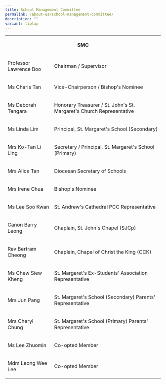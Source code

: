 ```yaml
---
title: School Management Committee
permalink: /about-us/school-management-committee/
description: ""
variant: tiptap
---
```

<table>
<tbody>
<tr>
<th rowspan="1" colspan="2">
<p>SMC</p>
</th>
</tr>
<tr>
<td rowspan="1" colspan="1">
<p>Professor Lawrence Boo</p>
</td>
<td rowspan="1" colspan="1">
<p>Chairman / Supervisor</p>
</td>
</tr>
<tr>
<td rowspan="1" colspan="1">
<p>Ms Charis Tan</p>
</td>
<td rowspan="1" colspan="1">
<p>Vice-Chairperson / Bishop's Nominee</p>
</td>
</tr>
<tr>
<td rowspan="1" colspan="1">
<p>Ms Deborah Tengara</p>
</td>
<td rowspan="1" colspan="1">
<p>Honorary Treasurer / St. John's St. Margaret's Church Representative</p>
</td>
</tr>
<tr>
<td rowspan="1" colspan="1">
<p>Ms Linda Lim</p>
</td>
<td rowspan="1" colspan="1">
<p>Principal, St. Margaret's School (Secondary)</p>
</td>
</tr>
<tr>
<td rowspan="1" colspan="1">
<p>Mrs Ko-Tan Li Ling</p>
</td>
<td rowspan="1" colspan="1">
<p>Secretary / Principal, St. Margaret's School (Primary)</p>
</td>
</tr>
<tr>
<td rowspan="1" colspan="1">
<p>Mrs Alice Tan</p>
</td>
<td rowspan="1" colspan="1">
<p>Diocesan Secretary of Schools</p>
</td>
</tr>
<tr>
<td rowspan="1" colspan="1">
<p>Mrs Irene Chua</p>
</td>
<td rowspan="1" colspan="1">
<p>Bishop's Nominee</p>
</td>
</tr>
<tr>
<td rowspan="1" colspan="1">
<p>Ms Lee Soo Kwan</p>
</td>
<td rowspan="1" colspan="1">
<p>St. Andrew's Cathedral PCC Representative</p>
</td>
</tr>
<tr>
<td rowspan="1" colspan="1">
<p>Canon Barry Leong</p>
</td>
<td rowspan="1" colspan="1">
<p>Chaplain, St. John's Chapel (SJCp)</p>
</td>
</tr>
<tr>
<td rowspan="1" colspan="1">
<p>Rev Bertram Cheong</p>
</td>
<td rowspan="1" colspan="1">
<p>Chaplain, Chapel of Christ the King (CCK)</p>
</td>
</tr>
<tr>
<td rowspan="1" colspan="1">
<p>Ms Chew Siew Kheng</p>
</td>
<td rowspan="1" colspan="1">
<p>St. Margaret's Ex-Students' Association Representative</p>
</td>
</tr>
<tr>
<td rowspan="1" colspan="1">
<p>Mrs Jun Pang</p>
</td>
<td rowspan="1" colspan="1">
<p>St. Margaret's School (Secondary) Parents' Representative</p>
</td>
</tr>
<tr>
<td rowspan="1" colspan="1">
<p>Mrs Cheryl Chung</p>
</td>
<td rowspan="1" colspan="1">
<p>St. Margaret's School (Primary) Parents' Representative</p>
</td>
</tr>
<tr>
<td rowspan="1" colspan="1">
<p>Ms Lee Zhuomin</p>
</td>
<td rowspan="1" colspan="1">
<p>Co-opted Member</p>
</td>
</tr>
<tr>
<td rowspan="1" colspan="1">
<p>Mdm Leong Wee Lee</p>
</td>
<td rowspan="1" colspan="1">
<p>Co-opted Member</p>
</td>
</tr>
</tbody>
</table>
<p></p>